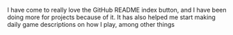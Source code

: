 I have come to really love the GitHub README index button, and I have been doing more for projects because of it. It has also helped me start making daily game descriptions on how I play, among other things
